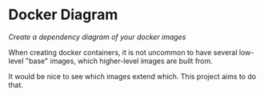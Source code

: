 # Docker Diagram

_Create a dependency diagram of your docker images_

When creating docker containers, it is not uncommon to have several low-level "base" images, which higher-level images are built from.

It would be nice to see which images extend which. This project aims to do that.
